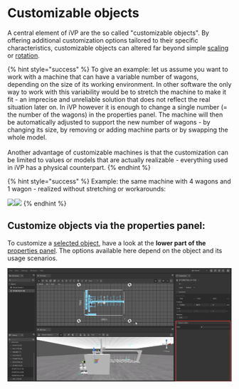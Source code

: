 # Customizable objects

A central element of iVP are the so called "customizable objects". By offering additional customization options tailored to their specific characteristics, customizable objects can altered far beyond simple [scaling](scale-objects.md) or [rotation](rotate-objects.md).

{% hint style="success" %}
To give an example: let us assume you want to work with a machine that can have a variable number of wagons, depending on the size of its working environment. In other software the only way to work with this variability would be to stretch the machine to make it fit - an imprecise and unreliable solution that does not reflect the real situation later on. In iVP however it is enough to change a single number (= the number of the wagons) in the properties panel. The machine will then be automatically adjusted to support the new number of wagons - by changing its size, by removing or adding machine parts or by swapping the whole model.\
\
Another advantage of customizable machines is that the customization can be limited to values or models that are actually realizable - everything used in iVP has a physical counterpart.
{% endhint %}

{% hint style="success" %}
Example: the same machine with 4 wagons and 1 wagon - realized without stretching or workarounds:

![](../../.gitbook/assets/iVP\_guide\_customize\_objects\_example\_6\_wagons.jpg)![](../../.gitbook/assets/iVP\_guide\_customize\_objects\_example\_1\_wagon.jpg)&#x20;
{% endhint %}

## Customize objects via the properties panel:

To customize a [selected object](select-objects.md), have a look at the **lower part of the** [properties panel](./user-interface/the-properties-panel.md). The options available here depend on the object and its usage scenarios.

![](../../.gitbook/assets/iVP_Planning_ObjectInteraction_CustomizableObjects.png)
